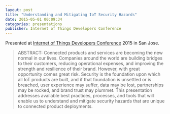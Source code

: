 ```yaml
---
layout: post
title: "Understanding and Mitigating IoT Security Hazards"
date: 2015-05-01 00:09:34
categories: presentations
publisher: Internet of Things Developers Conference
---
```


Presented at [Internet of Things Developers Conference](http://www.iot-devcon.com/) 2015 in San Jose.

> ABSTRACT: Connected products and services are becoming the new normal in our lives. Companies around the world are building bridges to their customers, reducing operational expenses, and improving the strength and resilience of their brand. However, with great opportunity comes great risk. Security is the foundation upon which all IoT products are built, and if that foundation is unsettled or is breached, user experience may suffer, data may be lost, partnerships may be rocked, and brand trust may plummet. This presentation addresses available best practices, processes, and tools that will enable us to understand and mitigate security hazards that are unique to connected product deployments.

